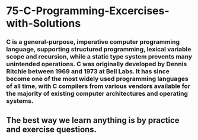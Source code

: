 # 75-C-Programming-Excercises-with-Solutions
<h3>C is a general-purpose, imperative computer programming language, supporting structured programming, lexical variable scope and recursion, while a static type system prevents many unintended operations. C was originally developed by Dennis Ritchie between 1969 and 1973 at Bell Labs. It has since become one of the most widely used programming languages of all time, with C compilers from various vendors available for the majority of existing computer architectures and operating systems.</h3>
<h2>The best way we learn anything is by practice and exercise questions.</h2>
